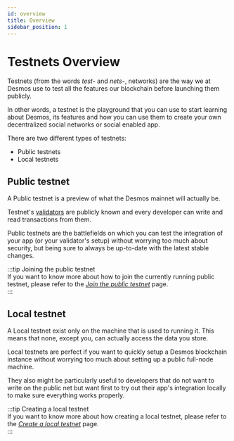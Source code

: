 ```yaml
---
id: overview
title: Overview
sidebar_position: 1
---
```


# Testnets Overview
Testnets (from the words _test-_ and _nets-_, networks) are the way we at Desmos use to test all the features our blockchain before launching them publicly. 

In other words, a testnet is the playground that you can use to start learning about Desmos, its features and how you can use them to create your own decentralized social networks or social enabled app. 

There are two different types of testnets: 

- Public testnets
- Local testnets

## Public testnet 
A Public testnet is a preview of what the Desmos mainnet will actually be. 

Testnet's [validators](../04-validators/01-overview.md) are publicly known and every developer can write and read transactions from them. 

Public testnets are the battlefields on which you can test the integration of your app (or your validator's setup) without worrying too much about security, but being sure to always be up-to-date with the latest stable changes.

:::tip Joining the public testnet  
If you want to know more about how to join the currently running public testnet, please refer to the [_Join the public testnet_](docs/05-testnet/03-join-public/01-setup.md) page.  
:::     

## Local testnet 
A Local testnet exist only on the machine that is used to running it. This means that none, except you, can actually access the data you store. 

Local testnets are perfect if you want to quickly setup a Desmos blockchain instance without worrying too much about setting up a public full-node machine. 

They also might be particularly useful to developers that do not want to write on the public net but want first to try out their app's integration locally to make sure everything works properly. 

:::tip Creating a local testnet  
If you want to know more about how creating a local testnet, please refer to the [_Create a local testnet_](02-create-local.md) page.  
::: 
